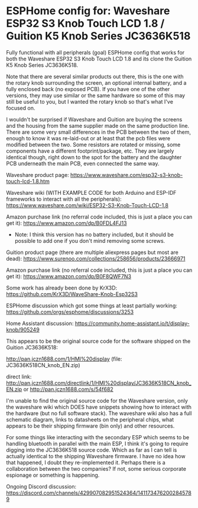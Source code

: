 # ESPHome config for: Waveshare ESP32 S3 Knob Touch LCD 1.8 / Guition K5 Knob Series JC3636K518
Fully functional with all peripherals (goal) ESPHome config that works for both the Waveshare ESP32 S3 Knob Touch LCD 1.8 and its clone the Guition K5 Knob Series JC3636K518.  

Note that there are several similar products out there, this is the one with the rotary knob surrounding the screen, an optional internal battery, and a fully enclosed back (no exposed PCB).  If you have one of the other versions, they may use similar or the same hardware so some of this may still be useful to you, but I wanted the rotary knob so that's what I've focused on.

I wouldn't be surprised if Waveshare and Guition are buying the screens and the housing from the same supplier made on the same production line.  There are some very small differences in the PCB between the two of them, enough to know it was re-laid-out or at least that the pcb files were modified between the two.  Some resistors are rotated or missing, some components have a different footprint/package, etc.  They are largely identical though, right down to the spot for the battery and the daughter PCB underneath the main PCB, even connected the same way.

Waveshare product page: https://www.waveshare.com/esp32-s3-knob-touch-lcd-1.8.htm

Waveshare wiki (WITH EXAMPLE CODE for both Arduino and ESP-IDF frameworks to interact with all the peripherals): https://www.waveshare.com/wiki/ESP32-S3-Knob-Touch-LCD-1.8

Amazon purchase link (no referral code included, this is just a place you can get it): https://www.amazon.com/dp/B0FDL4FJ13
* Note: I think this version has no battery included, but it should be possible to add one if you don't mind removing some screws.

Guition product page (there are multiple aliexpress pages but most are dead): https://www.surenoo.com/collections/258656/products/23666971

Amazon purchase link (no referral code included, this is just a place you can get it): https://www.amazon.com/dp/B0F8QWF7N3

Some work has already been done by KrX3D: https://github.com/KrX3D/WaveShare-Knob-Esp32S3

ESPHome discussion which got some things at least partially working: https://github.com/orgs/esphome/discussions/3253

Home Assistant discussion: https://community.home-assistant.io/t/display-knob/905249

This appears to be the original source code for the software shipped on the Guition JC3636K518: 

http://pan.jczn1688.com/1/HMI%20display (file: JC3636K518CN_knob_EN.zip)

direct link: http://pan.jczn1688.com/directlink/1/HMI%20display/JC3636K518CN_knob_EN.zip or http://pan.jczn1688.com/s/54f682

I'm unable to find the original source code for the Waveshare version, only the waveshare wiki which DOES have snippets showing how to interact with the hardware (but no full software stack).  The waveshare wiki also has a full schematic diagram, links to datasheets on the peripheral chips, what appears to be their shipping firmware (bin only) and other resources.  

For some things like interacting with the secondary ESP which seems to be handling bluetooth in parallel with the main ESP, I think it's going to require digging into the JC3636K518 source code.  Which as far as I can tell is actually identical to the shipping Waveshare firmware.  I have no idea how that happened, I doubt they re-implemented it.  Perhaps there is a collaboration between the two companies?  If not, some serious corporate espionage or something is happening.

Ongoing Discord discussion: https://discord.com/channels/429907082951524364/1411734762002845789
